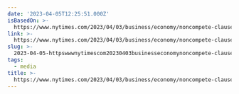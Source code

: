 ```yaml
---
date: '2023-04-05T12:25:51.000Z'
isBasedOn: >-
  https://www.nytimes.com/2023/04/03/business/economy/noncompete-clauses-broadcast-news.html
link: >-
  https://www.nytimes.com/2023/04/03/business/economy/noncompete-clauses-broadcast-news.html
slug: >-
  2023-04-05-httpswwwnytimescom20230403businesseconomynoncompete-clauses-broadcast-newshtml
tags:
  - media
title: >-
  https://www.nytimes.com/2023/04/03/business/economy/noncompete-clauses-broadcast-news.html
---
```


